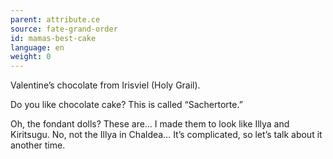 ```yaml
---
parent: attribute.ce
source: fate-grand-order
id: mamas-best-cake
language: en
weight: 0
---
```


Valentine’s chocolate from Irisviel (Holy Grail).

Do you like chocolate cake?
This is called “Sachertorte.”

Oh, the fondant dolls?
These are…
I made them to look like Illya and Kiritsugu.
No, not the Illya in Chaldea…
It’s complicated, so let’s talk about it another time.
